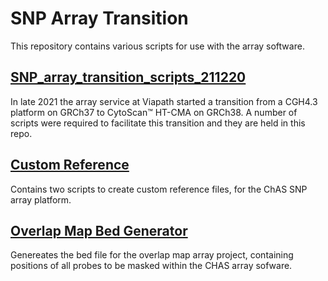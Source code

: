# SNP Array Transition

This repository contains various scripts for use with the array software.

## [SNP_array_transition_scripts_211220](snp_array_transition_scripts_211220)
 
In late 2021 the array service at Viapath started a transition from a CGH4.3 platform on GRCh37 to CytoScan™ HT-CMA on GRCh38. A number of scripts were required to facilitate this transition and they are held in this repo. 

## [Custom Reference](custom_reference)

Contains two scripts to create custom reference files, for the ChAS SNP array platform.

## [Overlap Map Bed Generator](overlap_map_bed_generator)

Genereates the bed file for the overlap map array project, containing positions of all probes to be masked within the CHAS array sofware.
